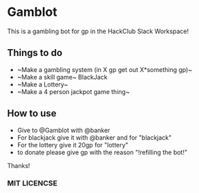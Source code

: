 # Gamblot

This is a gambling bot for gp in the HackClub Slack Workspace!

## Things to do

- ~Make a gambling system (in X gp get out X*something gp)~
- ~Make a skill game~ BlackJack
- ~Make a Lottery~
- ~Make a 4 person jackpot game thing~

## How to use

 - Give to @Gamblot with @banker
 - For blackjack give it with @banker and for "blackjack"
 - For the lottery give it 20gp for "lottery"
 - to donate please give gp with the reason "!refilling the bot!"
 
 Thanks!
 
 ### MIT LICENCSE

